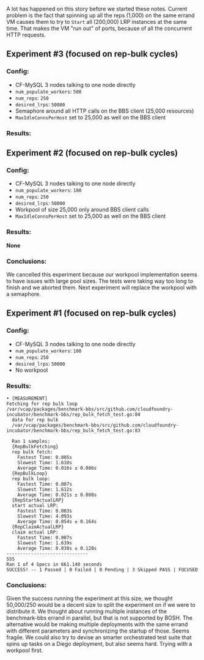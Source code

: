 A lot has happened on this story before we started these notes. Current problem
is the fact that spinning up all the reps (1,000) on the same errand VM causes
them to try to `Start` all (200,000) LRP instances at the same time. That makes
the VM "run out" of ports, because of all the concurrent HTTP requests.

## Experiment #3 (focused on rep-bulk cycles)

### Config:

- CF-MySQL 3 nodes talking to one node directly
- `num_populate_workers`: `500`
- `num_reps`: `250`
- `desired_lrps`: `50000`
- Semaphore around all HTTP calls on the BBS client (25,000 resources)
- `MaxIdleConnsPerHost` set to 25,000 as well on the BBS client

### Results:

## Experiment #2 (focused on rep-bulk cycles)

### Config:

- CF-MySQL 3 nodes talking to one node directly
- `num_populate_workers`: `100`
- `num_reps`: `250`
- `desired_lrps`: `50000`
- Workpool of size 25,000 only around BBS client calls
- `MaxIdleConnsPerHost` set to 25,000 as well on the BBS client

### Results:

**None**

### Conclusions:

We cancelled this experiment because our workpool implementation seems to have
issues with large pool sizes. The tests were taking way too long to finish and
we aborted them.  Next experiment will replace the workpool with a semaphore.

## Experiment #1 (focused on rep-bulk cycles)

### Config:

- CF-MySQL 3 nodes talking to one node directly
- `num_populate_workers`: `100`
- `num_reps`: `250`
- `desired_lrps`: `50000`
- No workpool

### Results:

```
• [MEASUREMENT]
Fetching for rep bulk loop
/var/vcap/packages/benchmark-bbs/src/github.com/cloudfoundry-incubator/benchmark-bbs/rep_bulk_fetch_test.go:84
  data for rep bulk
  /var/vcap/packages/benchmark-bbs/src/github.com/cloudfoundry-incubator/benchmark-bbs/rep_bulk_fetch_test.go:83

  Ran 1 samples:
  {RepBulkFetching}
  rep bulk fetch:
    Fastest Time: 0.005s
    Slowest Time: 1.610s
    Average Time: 0.016s ± 0.086s
  {RepBulkLoop}
  rep bulk loop:
    Fastest Time: 0.007s
    Slowest Time: 1.612s
    Average Time: 0.021s ± 0.088s
  {RepStartActualLRP}
  start actual LRP:
    Fastest Time: 0.003s
    Slowest Time: 4.093s
    Average Time: 0.054s ± 0.164s
  {RepClaimActualLRP}
  claim actual LRP:
    Fastest Time: 0.007s
    Slowest Time: 1.639s
    Average Time: 0.038s ± 0.128s
------------------------------
SSS
Ran 1 of 4 Specs in 661.140 seconds
SUCCESS! -- 1 Passed | 0 Failed | 0 Pending | 3 Skipped PASS | FOCUSED
```

### Conclusions:

Given the success running the experiment at this size, we thought 50,000/250
would be a decent size to split the experiment on if we were to distribute it.
We thought about running multiple instances of the benchmark-bbs errand in
parallel, but that is not supported by BOSH.
The alternative would be making multiple deployments with the same errand with
different parameters and synchronizing the startup of those. Seems fragile.
We could also try to devise an smarter orchestrated test suite that spins up
tasks on a Diego deployment, but also seems hard. Trying with a workpool first.

